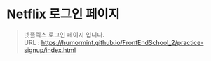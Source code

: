# Netflix 로그인 페이지

> 넷플릭스 로그인 페이지 입니다. <br>
> URL : https://humormint.github.io/FrontEndSchool_2/practice-signup/index.html
